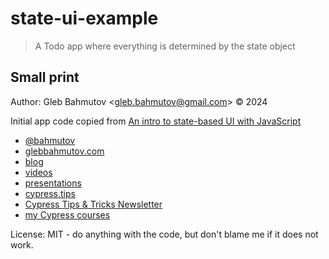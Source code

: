 # state-ui-example

> A Todo app where everything is determined by the state object

## Small print

Author: Gleb Bahmutov &lt;gleb.bahmutov@gmail.com&gt; &copy; 2024

Initial app code copied from [An intro to state-based UI with JavaScript](https://gomakethings.com/an-intro-to-state-based-ui-with-javascript/)

- [@bahmutov](https://twitter.com/bahmutov)
- [glebbahmutov.com](https://glebbahmutov.com)
- [blog](https://glebbahmutov.com/blog)
- [videos](https://www.youtube.com/glebbahmutov)
- [presentations](https://slides.com/bahmutov)
- [cypress.tips](https://cypress.tips)
- [Cypress Tips & Tricks Newsletter](https://cypresstips.substack.com/)
- [my Cypress courses](https://cypress.tips/courses)

License: MIT - do anything with the code, but don't blame me if it does not work.
